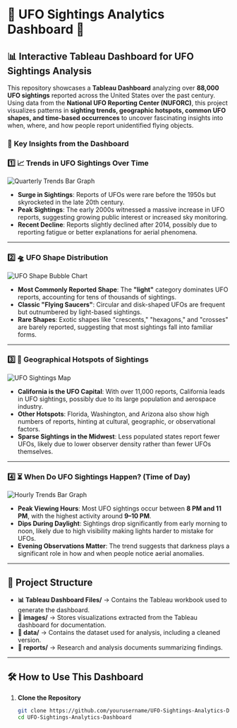 # 🚀 UFO Sightings Analytics Dashboard 🌌

## 📊 Interactive Tableau Dashboard for UFO Sightings Analysis  

This repository showcases a **Tableau Dashboard** analyzing over **88,000 UFO sightings** reported across the United States over the past century. Using data from the **National UFO Reporting Center (NUFORC)**, this project visualizes patterns in **sighting trends, geographic hotspots, common UFO shapes, and time-based occurrences** to uncover fascinating insights into when, where, and how people report unidentified flying objects.  

### 📌 **Key Insights from the Dashboard**  

### 1️⃣ **📈 Trends in UFO Sightings Over Time**  
![Quarterly Trends Bar Graph](images/quarterly_trends.png)  

- **Surge in Sightings**: Reports of UFOs were rare before the 1950s but skyrocketed in the late 20th century.  
- **Peak Sightings**: The early 2000s witnessed a massive increase in UFO reports, suggesting growing public interest or increased sky monitoring.  
- **Recent Decline**: Reports slightly declined after 2014, possibly due to reporting fatigue or better explanations for aerial phenomena.  

---

### 2️⃣ **🛸 UFO Shape Distribution**  
![UFO Shape Bubble Chart](images/shape_distribution.png)  

- **Most Commonly Reported Shape**: The **"light"** category dominates UFO reports, accounting for tens of thousands of sightings.  
- **Classic "Flying Saucers"**: Circular and disk-shaped UFOs are frequent but outnumbered by light-based sightings.  
- **Rare Shapes**: Exotic shapes like "crescents," "hexagons," and "crosses" are barely reported, suggesting that most sightings fall into familiar forms.  

---

### 3️⃣ **📍 Geographical Hotspots of Sightings**  
![UFO Sightings Map](images/geospatial_map.png)  

- **California is the UFO Capital**: With over 11,000 reports, California leads in UFO sightings, possibly due to its large population and aerospace industry.  
- **Other Hotspots**: Florida, Washington, and Arizona also show high numbers of reports, hinting at cultural, geographic, or observational factors.  
- **Sparse Sightings in the Midwest**: Less populated states report fewer UFOs, likely due to lower observer density rather than fewer UFOs themselves.  

---

### 4️⃣ **⏳ When Do UFO Sightings Happen? (Time of Day)**  
![Hourly Trends Bar Graph](images/hourly_trends.png)  

- **Peak Viewing Hours**: Most UFO sightings occur between **8 PM and 11 PM**, with the highest activity around **9–10 PM**.  
- **Dips During Daylight**: Sightings drop significantly from early morning to noon, likely due to high visibility making lights harder to mistake for UFOs.  
- **Evening Observations Matter**: The trend suggests that darkness plays a significant role in how and when people notice aerial anomalies.  

---

## 📂 **Project Structure**  

- **📊 Tableau Dashboard Files/** → Contains the Tableau workbook used to generate the dashboard.  
- **📂 images/** → Stores visualizations extracted from the Tableau dashboard for documentation.  
- **📂 data/** → Contains the dataset used for analysis, including a cleaned version.  
- **📂 reports/** → Research and analysis documents summarizing findings.  

---

## 🛠 **How to Use This Dashboard**  
1. **Clone the Repository**  
   ```bash
   git clone https://github.com/yourusername/UFO-Sightings-Analytics-Dashboard.git
   cd UFO-Sightings-Analytics-Dashboard

